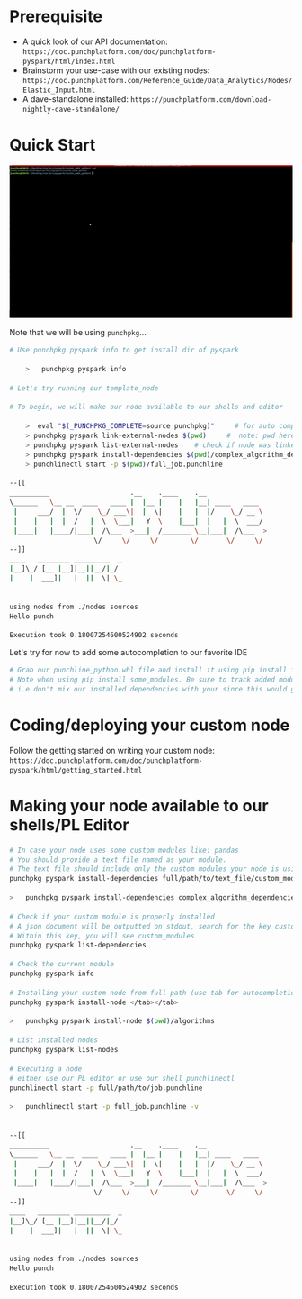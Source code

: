 # Prerequisite

-   A quick look of our API documentation: `https://doc.punchplatform.com/doc/punchplatform-pyspark/html/index.html`
-   Brainstorm your use-case with our existing nodes: `https://doc.punchplatform.com/Reference_Guide/Data_Analytics/Nodes/Elastic_Input.html`
-   A dave-standalone installed: `https://punchplatform.com/download-nightly-dave-standalone/`

# Quick Start

![](../../resources/pyspark/helloworld.gif)


Note that we will be using `punchpkg`...

```sh
# Use punchpkg pyspark info to get install dir of pyspark

    >   punchpkg pyspark info

# Let's try running our template_node

# To begin, we will make our node available to our shells and editor

    >  eval "$(_PUNCHPKG_COMPLETE=source punchpkg)"     # for auto completion
    > punchpkg pyspark link-external-nodes $(pwd)     #  note: pwd here is rootdir of this README.txt
    > punchpkg pyspark list-external-nodes    # check if node was linked properly
    > punchpkg pyspark install-dependencies $(pwd)/complex_algorithm_dependencies   # install custom dependencies needed by your module (note: if the given module is not available on PyPI, please convert your module to PEX and use the same command on your PEX file !)
    > punchlinectl start -p $(pwd)/full_job.punchline

--[[
__________                    .__    .____    .__               
\______   \__ __  ____   ____ |  |__ |    |   |__| ____   ____  
 |     ___/  |  \/    \_/ ___\|  |  \|    |   |  |/    \_/ __ \ 
 |    |   |  |  /   |  \  \___|   Y  \    |___|  |   |  \  ___/ 
 |____|   |____/|___|  /\___  >___|  /_______ \__|___|  /\___  >
                     \/     \/     \/        \/       \/     \/ 
--]]
____   ________ _________  _ 
|__]\_/ [__ |__]|__||__/|_/  
|    |  ___]|   |  ||  \| \_ 
               

using nodes from ./nodes sources
Hello punch

Execution took 0.18007254600524902 seconds
```

Let's try for now to add some autocompletion to our favorite IDE

```sh
# Grab our punchline_python.whl file and install it using pip install in a virtualenv
# Note when using pip install some_modules. Be sure to track added modules in a seperate file.
# i.e don't mix our installed dependencies with your since this would generate big PEX files...
```

# Coding/deploying your custom node

Follow the getting started on writing your custom node: `https://doc.punchplatform.com/doc/punchplatform-pyspark/html/getting_started.html`

# Making your node available to our shells/PL Editor

```sh
# In case your node uses some custom modules like: pandas
# You should provide a text file named as your module. 
# The text file should include only the custom modules your node is using
punchpkg pyspark install-dependencies full/path/to/text_file/custom_modules

>   punchpkg pyspark install-dependencies complex_algorithm_dependencies

# Check if your custom module is properly installed
# A json document will be outputted on stdout, search for the key custom_pex_dependencies
# Within this key, you will see custom_modules
punchpkg pyspark list-dependencies

# Check the current module
punchpkg pyspark info

# Installing your custom node from full path (use tab for autocompletion)
punchpkg pyspark install-node </tab></tab>

>   punchpkg pyspark install-node $(pwd)/algorithms

# List installed nodes
punchpkg pyspark list-nodes

# Executing a node
# either use our PL editor or use our shell punchlinectl
punchlinectl start -p full/path/to/job.punchline

>   punchlinectl start -p full_job.punchline -v


--[[
__________                    .__    .____    .__               
\______   \__ __  ____   ____ |  |__ |    |   |__| ____   ____  
 |     ___/  |  \/    \_/ ___\|  |  \|    |   |  |/    \_/ __ \ 
 |    |   |  |  /   |  \  \___|   Y  \    |___|  |   |  \  ___/ 
 |____|   |____/|___|  /\___  >___|  /_______ \__|___|  /\___  >
                     \/     \/     \/        \/       \/     \/ 
--]]
____   ________ _________  _ 
|__]\_/ [__ |__]|__||__/|_/  
|    |  ___]|   |  ||  \| \_ 
              

using nodes from ./nodes sources
Hello punch

Execution took 0.18007254600524902 seconds
```

